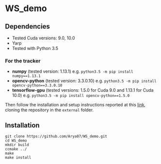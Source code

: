 # WS_demo

## Dependencies
- Tested Cuda versions: 9.0, 10.0
- Yarp
- Tested with Python 3.5

### For the tracker
- **numpy** (tested version: 1.13.1) e.g. `python3.5 -m pip install numpy==1.13.1`
- **opencv-python** (tested version: 3.3.0.10) e.g. `python3.5 -m pip install opencv-python==3.3.0.10`
- **tensorflow-gpu** (tested versions: 1.5.0 for Cuda 9.0 and 1.13.1 for Cuda 10.0) e.g. `python3.5 -m pip install opencv-python==1.5.0`

Then follow the installation and setup instructions reported at this [link](https://github.com/danielgordon10/re3-tensorflow), cloning the repository in the `external` folder.

## Installation
```
git clone https://github.com/Arya07/WS_demo.git
cd WS_demo
mkdir build
ccmake ../
make 
make install
```
